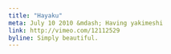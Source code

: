 ```yaml
---
title: "Hayaku"
meta: July 10 2010 &mdash; Having yakimeshi
link: http://vimeo.com/12112529
byline: Simply beautiful.
---
```

